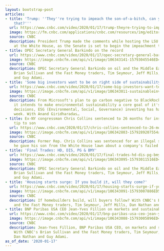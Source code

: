 ```yaml
---
layout: bootstrap-post
articles:
- title: 'Trump: ''They''re trying to impeach the son-of-a-bitch, can you believe
    that?'''
  url: https://www.cnbc.com/video/2020/01/17/trump-theyre-trying-to-impeach-the-son-of-a-bitch-can-you-believe-that.html
  image: https://fm.cnbc.com/applications/cnbc.com/resources/img/editorial/2020/01/17/106342671-vlcsnap-2020-01-17-13h01m30s366.600x400.png
  source: CNBC
  description: President Trump made the comments while hosting the LSU football time
    at the White House, as the Senate is set to begin the impeachment trial.
- title: OPEC Secretary General Barkindo on the record
  url: https://www.cnbc.com/video/2020/01/17/opec-secretary-general-barkindo-on-the-record.html
  image: https://image.cnbcfm.com/api/v1/image/106343141-15793045546ED4-OA-C-BLOCK-011520.jpg?v=1579304553
  source: CNBC
  description: OPEC Secretary General Barkindo on oil and the Middle East. With CNBC's
    Brian Sullivan and the Fast Money traders, Tim Seymour, Jeff Mills, Dan Nathan
    and Guy Adami.
- title: 'Some big investors want to be on right side of sustainability: Author'
  url: https://www.cnbc.com/video/2020/01/17/some-big-investors-want-to-be-on-right-side-of-sustainability-author.html
  image: https://image.cnbcfm.com/api/v1/image/106343011-sustainableinvesting200117.jpg?v=1579297432
  source: CNBC
  description: From Microsoft's plan to go carbon negative to BlackRock's announcement
    it intends to make environmental sustainability a core goal of it's investing
    decisions, ESG (Environmental, Social, Governance) investing has had a very big
    week. With Anand Giridharadas…
- title: Ex-NY congressman Chris Collins sentenced to 26 months for insider-trading
    tip to son
  url: https://www.cnbc.com/2020/01/17/chris-collins-sentenced-to-26-months-for-insider-trading-tip.html
  image: https://image.cnbcfm.com/api/v1/image/106342803-1579289207554ap_20017682800223.jpg?v=1579289277
  source: CNBC
  description: Former Rep. Chris Collins was sentenced for an illegal stock tip that
    he gave his son from the White House lawn about a company's failed drug trial.
- title: 'Final Trades: HD, DIS, PG & BMY'
  url: https://www.cnbc.com/video/2020/01/17/final-trades-hd-dis-pg-bmy.html
  image: https://image.cnbcfm.com/api/v1/image/106343095-15793011516ED4-FM-D-BLOCK-011520.jpg?v=1579301150
  source: CNBC
  description: OPEC Secretary General Barkindo on oil and the Middle East. With CNBC's
    Brian Sullivan and the Fast Money traders, Tim Seymour, Jeff Mills, Dan Nathan
    and Guy Adami.
- title: 'Housing starts surge: If you build it, will they come?'
  url: https://www.cnbc.com/video/2020/01/17/housing-starts-surge-if-you-build-it-will-they-come.html
  image: https://image.cnbcfm.com/api/v1/image/106343091-15793007886ED5-FM-BLOCK-A-Pt1-011720V2.jpg?v=1579300788
  source: CNBC
  description: If homebuilders build, will buyers follow? With CNBC's Brian Sullivan
    and the Fast Money traders, Tim Seymour, Jeff Mills, Dan Nathan and Guy Adami.
- title: BNP Paribas USA CEO Jean-Yves Fillion on markets and sustainability
  url: https://www.cnbc.com/video/2020/01/17/bnp-paribas-usa-ceo-jean-yves-fillion-on-markets-and-sustainability.html
  image: https://image.cnbcfm.com/api/v1/image/106343088-15793005896ED4-FM-B-BLOCK-011520.jpg?v=1579300588
  source: CNBC
  description: Jean-Yves Fillion, BNP Paribas USA CEO, on markets and sustainability.
    With CNBC's Brian Sullivan and the Fast Money traders, Tim Seymour, Jeff Mills,
    Dan Nathan and Guy Adami.
as_of_date: '2020-01-17'
---
```


